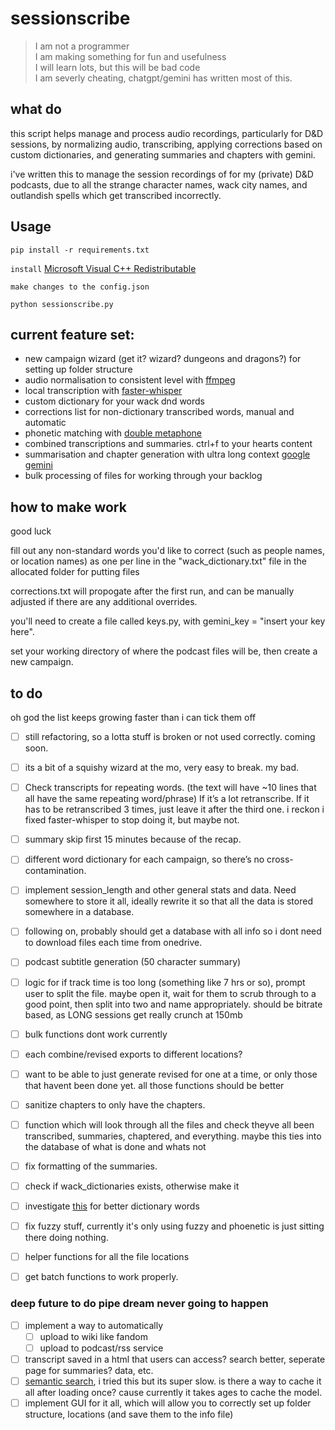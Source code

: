 # sessionscribe

>I am not a programmer  
>I am making something for fun and usefulness  
>I will learn lots, but this will be bad code  
>I am severly cheating, chatgpt/gemini has written most of this.

## what do
this script helps manage and process audio recordings, particularly for D&D sessions, by normalizing audio, transcribing, applying corrections based on custom dictionaries, and generating summaries and chapters with gemini.

i've written this to manage the session recordings of for my (private) D&D podcasts, due to all the strange character names, wack city names, and outlandish spells which get transcribed incorrectly. 

## Usage
```pip install -r requirements.txt```

```install``` [Microsoft Visual C++ Redistributable](https://aka.ms/vs/17/release/vc_redist.x64.exe)

```make changes to the config.json```

```python sessionscribe.py```

## current feature set:

- new campaign wizard (get it? wizard? dungeons and dragons?) for setting up folder structure
- audio normalisation to consistent level with [ffmpeg](https://github.com/kkroening/ffmpeg-python)
- local transcription with [faster-whisper](https://github.com/SYSTRAN/faster-whisper)
- custom dictionary for your wack dnd words
- corrections list for non-dictionary transcribed words, manual and automatic
- phonetic matching with [double metaphone](https://github.com/ZackDibe/phonetics)
- combined transcriptions and summaries. ctrl+f to your hearts content
- summarisation and chapter generation with ultra long context [google gemini](https://github.com/google-gemini/generative-ai-python)
- bulk processing of files for working through your backlog

## how to make work
good luck

fill out any non-standard words you'd like to correct (such as people names, or location names) as one per line in the "wack_dictionary.txt" file in the allocated folder for putting files

corrections.txt will propogate after the first run, and can be manually adjusted if there are any additional overrides.

you'll need to create a file called keys.py, with gemini_key = "insert your key here".

set your working directory of where the podcast files will be, then create a new campaign.

## to do
oh god the list keeps growing faster than i can tick them off
- [ ] still refactoring, so a lotta stuff is broken or not used correctly. coming soon.
- [ ] its a bit of a squishy wizard at the mo, very easy to break. my bad.
- [ ] Check transcripts for repeating words. (the text will have ~10 lines that all have the same repeating word/phrase) If it’s a lot retranscribe. If it has to be retranscribed 3 times, just leave it after the third one. i reckon i fixed faster-whisper to stop doing it, but maybe not.
- [ ] summary skip first 15 minutes because of the recap.
- [ ] different word dictionary for each campaign, so there’s no cross-contamination.
- [ ] implement session_length and other general stats and data. Need somewhere to store it all, ideally rewrite it so that all the data is stored somewhere in a database.
- [ ] following on, probably should get a database with all info so i dont need to download files each time from onedrive.
- [ ] podcast subtitle generation (50 character summary)
- [ ] logic for if track time is too long (something like 7 hrs or so), prompt user to split the file. maybe open it, wait for them to scrub through to a good point, then split into two and name appropriately. should be bitrate based, as LONG sessions get really crunch at 150mb
- [ ] bulk functions dont work currently
- [ ] each combine/revised exports to different locations?
- [ ] want to be able to just generate revised for one at a time, or only those that havent been done yet. all those functions should be better
- [ ] sanitize chapters to only have the chapters.
- [ ] function which will look through all the files and check theyve all been transcribed, summaries, chaptered, and everything. maybe this ties into the database of what is done and whats not
- [ ] fix formatting of the summaries.
- [ ] check if wack_dictionaries exists, otherwise make it
- [ ] investigate [this](https://github.com/zh-plus/openlrc) for better dictionary words
- [ ] fix fuzzy stuff, currently it's only using fuzzy and phoenetic is just sitting there doing nothing.
- [ ] helper functions for all the file locations
- [ ] get batch functions to work properly.


### deep future to do pipe dream never going to happen
- [ ] implement a way to automatically
    - [ ] upload to wiki like fandom
    - [ ] upload to podcast/rss service
- [ ] transcript saved in a html that users can access? search better, seperate page for summaries? data, etc.
- [ ] [semantic search](https://github.com/arunsupe/semantic-grep), i tried this but its super slow. is there a way to cache it all after loading once? cause currently it takes ages to cache the model.
- [ ] implement GUI for it all, which will allow you to correctly set up folder structure, locations (and save them to the info file)
